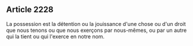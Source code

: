 Article 2228
----
La possession est la détention ou la jouissance d'une chose ou d'un droit que
nous tenons ou que nous exerçons par nous-mêmes, ou par un autre qui la tient ou
qui l'exerce en notre nom.
